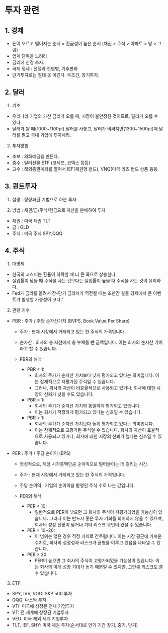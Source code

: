 # 투자 관련

## 1. 경제
- 돈이 오르고 떨어지는 순서 = 환금성이 높은 순서
(채권 > 주식 > 아파트 > 땅 > 그림)
- 업계 단독을 노려라
- 금리에 신경 쓰자.
- 국제 정세 : 전쟁과 전염병, 기후변화
- 단기투자로는 절대 못 이긴다. 무조건, 장기투자.


## 2. 달러
1) 기초
- 우리나라 기업의 가산 금리가 오를 때, 시장이 불안정한 것이므로, 달러가 오를 수 있다.
- 달러가 쌀 때(1000~1100pt) 달러를 사놓고, 달러가 비싸지면(1300~1500pt)때 달러를 팔고 국내 기업에 투자해라.

2) 투자방법
 - 초보 : 외화예금을 만든다.
 - 중수 : 달러선물 ETF (코세프, 코덱스 등등)
 - 고수 : 해외증권계좌를 열어서 IEF(채권형 펀드), 
          VNQ(미국 리츠 펀드 상품 등등


## 3. 퀀트투자
1) 설명
: 정량화된 기법으로 하는 투자

2) 방법
: 채권/금/주식/현금으로 자산을 분배하여 투자

- 채권 : 미국 채권 TLT
- 금 : GLD
- 주식 : 미국 주식 SPY,QQQ

## 4. 주식
1) 대명제
- 한국의 코스피는 환율이 하락할 때 더 큰 폭으로 상승한다
- 실업률이 낮을 때 주식을 사는 것보다는 실업률이 높을 때 주식을 사는 것이 유리하다.
- Fed가 금리를 올려서 장-단기 금리차가 역전될 때는 조만간 실물 경제에서 큰 이벤트가 발생할 가능성이 크다.”

2) 관련 지수
- PBR : 주가 / 주당 순자산가치 (BVPS, Book Value Per Share)
    - 주가 : 현재 시장에서 거래되고 있는 한 주식의 가격입니다.
    - 순자산 : 회사의 총 자산에서 총 부채를 뺀 금액입니다. 이는 회사의 순자산 가치라고 할 수 있습니다.

    - PBR의 해석
        - PBR < 1:
            - 회사의 주가가 순자산 가치보다 낮게 평가되고 있다는 의미입니다. 이는 잠재적으로 저평가된 주식일 수 있습니다.
            - 그러나, 회사의 자산이 비효율적으로 사용되고 있거나, 회사에 대한 시장의 신뢰가 낮을 수도 있습니다.
        - PBR = 1:
            - 회사의 주가가 순자산 가치와 동일하게 평가되고 있습니다.
            - 이는 회사가 적정하게 평가되고 있다는 신호일 수 있습니다.
        - PBR > 1:
            - 회사의 주가가 순자산 가치보다 높게 평가되고 있다는 의미입니다.
            - 이는 잠재적으로 고평가된 주식일 수 있습니다. 회사의 자산이 효율적으로 사용되고 있거나, 회사에 대한 시장의 신뢰가 높다는 신호일 수 있습니다.

- PER : 주가 / 주당 순이익 (EPS)
    - 정성적으로, 해당 시가총액만큼 순이익으로 벌어들이는 데 걸리는 시간.
    - 주가 : 현재 시장에서 거래되고 있는 한 주식의 가격입니다.
    - 주당 순이익 : 기업의 순이익을 발행된 주식 수로 나눈 값입니다.

    - PER의 해석
        - PER < 10:
            - 일반적으로 PER이 낮으면 그 회사의 주식이 저평가되었을 가능성이 있습니다. 그러나 이는 반드시 좋은 투자 기회를 의미하지 않을 수 있으며, 회사의 성장 전망이 낮거나 기타 리스크 요인이 있을 수 있습니다.
        - PER = 10~20:
            - 이 범위는 많은 경우 적정 가치로 간주됩니다. 이는 시장 평균에 가까운 수치로, 회사의 성장성과 리스크가 균형을 이루고 있음을 나타낼 수 있습니다.
        - PER > 20:
            - PER이 높으면 그 회사의 주식이 고평가되었을 가능성이 있습니다. 이는 회사의 미래 성장 기대가 높기 때문일 수 있지만, 그만큼 리스크도 클 수 있습니다.

3) ETF
- SPY, IVV, VOO: S&P 500 투자
- QQQ: 나스닥 투자
- VTI: 미국에 상장된 전체 기업투자
- VT: 전 세계에 상장된 기업투자
- VEU: 미국 제외 세계 기업투자
- TLT, IEF, SHY: 미국 채권 투자(순서대로 만기 기간 장기, 중기, 단기)
        